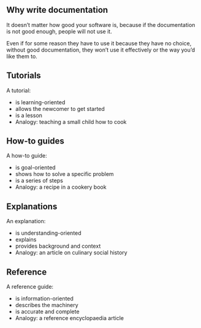 ## Why write documentation

It doesn’t matter how good your software is, because if the documentation is not good enough, people will not use it.

Even if for some reason they have to use it because they have no choice, without good documentation, they won’t use it effectively or the way you’d like them to.

## Tutorials

A tutorial:

- is learning-oriented
- allows the newcomer to get started
- is a lesson
- Analogy: teaching a small child how to cook

## How-to guides

A how-to guide:

- is goal-oriented
- shows how to solve a specific problem
- is a series of steps
- Analogy: a recipe in a cookery book

## Explanations

An explanation:

- is understanding-oriented
- explains
- provides background and context
- Analogy: an article on culinary social history

## Reference

A reference guide:

- is information-oriented
- describes the machinery
- is accurate and complete
- Analogy: a reference encyclopaedia article

